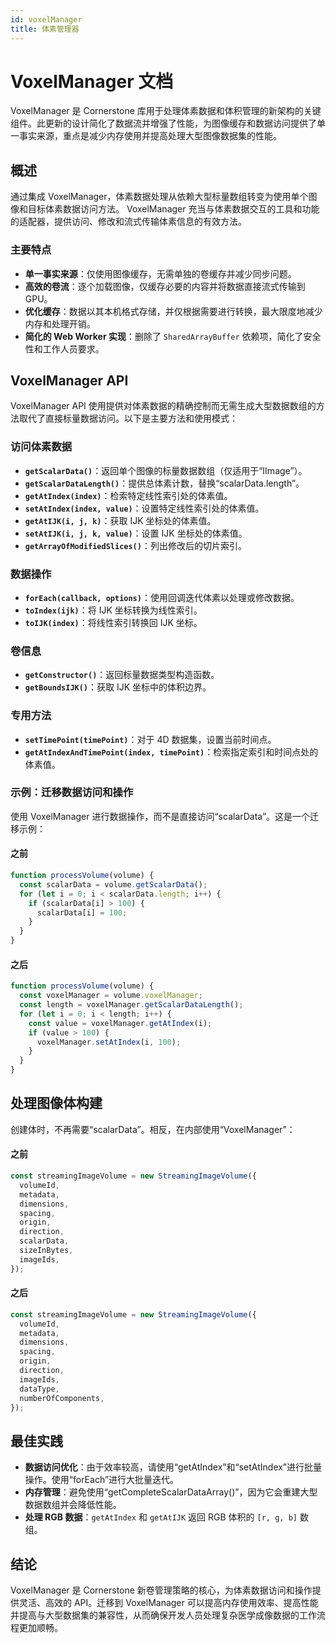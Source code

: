 ```yaml
---
id: voxelManager
title: 体素管理器
---
```


# VoxelManager 文档

VoxelManager 是 Cornerstone 库用于处理体素数据和体积管理的新架构的关键组件。此更新的设计简化了数据流并增强了性能，为图像缓存和数据访问提供了单一事实来源，重点是减少内存使用并提高处理大型图像数据集的性能。

## 概述

通过集成 VoxelManager，体素数据处理从依赖大型标量数组转变为使用单个图像和目标体素数据访问方法。 VoxelManager 充当与体素数据交互的工具和功能的适配器，提供访问、修改和流式传输体素信息的有效方法。

### 主要特点

- **单一事实来源**：仅使用图像缓存，无需单独的卷缓存并减少同步问题。
- **高效的卷流**：逐个加载图像，仅缓存必要的内容并将数据直接流式传输到 GPU。
- **优化缓存**：数据以其本机格式存储，并仅根据需要进行转换，最大限度地减少内存和处理开销。
- **简化的 Web Worker 实现**：删除了 `SharedArrayBuffer` 依赖项，简化了安全性和工作人员要求。

## VoxelManager API

VoxelManager API 使用提供对体素数据的精确控制而无需生成大型数据数组的方法取代了直接标量数据访问。以下是主要方法和使用模式：

### 访问体素数据

- **`getScalarData()`**：返回单个图像的标量数据数组（仅适用于“IImage”）。
- **`getScalarDataLength()`**：提供总体素计数，替换“scalarData.length”。
- **`getAtIndex(index)`**：检索特定线性索引处的体素值。
- **`setAtIndex(index, value)`**：设置特定线性索引处的体素值。
- **`getAtIJK(i, j, k)`**：获取 IJK 坐标处的体素值。
- **`setAtIJK(i, j, k, value)`**：设置 IJK 坐标处的体素值。
- **`getArrayOfModifiedSlices()`**：列出修改后的切片索引。

### 数据操作

- **`forEach(callback, options)`**：使用回调迭代体素以处理或修改数据。
- **`toIndex(ijk)`**：将 IJK 坐标转换为线性索引。
- **`toIJK(index)`**：将线性索引转换回 IJK 坐标。

### 卷信息

- **`getConstructor()`**：返回标量数据类型构造函数。
- **`getBoundsIJK()`**：获取 IJK 坐标中的体积边界。

### 专用方法

- **`setTimePoint(timePoint)`**：对于 4D 数据集，设置当前时间点。
- **`getAtIndexAndTimePoint(index, timePoint)`**：检索指定索引和时间点处的体素值。

### 示例：迁移数据访问和操作

使用 VoxelManager 进行数据操作，而不是直接访问“scalarData”。这是一个迁移示例：

#### 之前

```javascript
function processVolume(volume) {
  const scalarData = volume.getScalarData();
  for (let i = 0; i < scalarData.length; i++) {
    if (scalarData[i] > 100) {
      scalarData[i] = 100;
    }
  }
}
```

#### 之后

```javascript
function processVolume(volume) {
  const voxelManager = volume.voxelManager;
  const length = voxelManager.getScalarDataLength();
  for (let i = 0; i < length; i++) {
    const value = voxelManager.getAtIndex(i);
    if (value > 100) {
      voxelManager.setAtIndex(i, 100);
    }
  }
}
```

## 处理图像体构建

创建体时，不再需要“scalarData”。相反，在内部使用“VoxelManager”：

#### 之前

```typescript
const streamingImageVolume = new StreamingImageVolume({
  volumeId,
  metadata,
  dimensions,
  spacing,
  origin,
  direction,
  scalarData,
  sizeInBytes,
  imageIds,
});
```

#### 之后

```typescript
const streamingImageVolume = new StreamingImageVolume({
  volumeId,
  metadata,
  dimensions,
  spacing,
  origin,
  direction,
  imageIds,
  dataType,
  numberOfComponents,
});
```

## 最佳实践

- **数据访问优化**：由于效率较高，请使用“getAtIndex”和“setAtIndex”进行批量操作。使用“forEach”进行大批量迭代。
- **内存管理**：避免使用“getCompleteScalarDataArray()”，因为它会重建大型数据数组并会降低性能。
- **处理 RGB 数据**：`getAtIndex` 和 `getAtIJK` 返回 RGB 体积的 `[r, g, b]` 数组。

## 结论

VoxelManager 是 Cornerstone 新卷管理策略的核心，为体素数据访问和操作提供灵活、高效的 API。迁移到 VoxelManager 可以提高内存使用效率、提高性能并提高与大型数据集的兼容性，从而确保开发人员处理复杂医学成像数据的工作流程更加顺畅。
